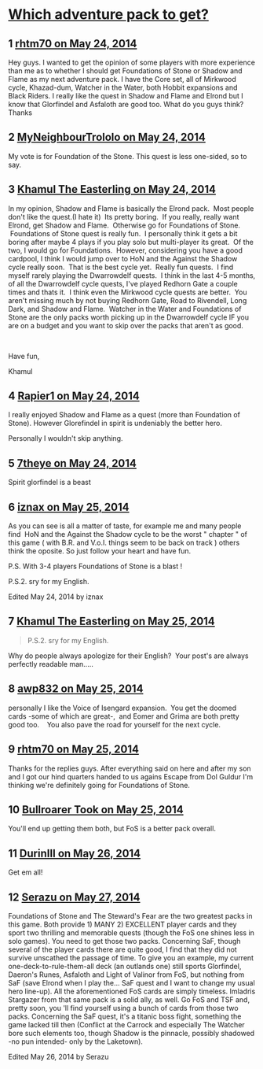 # [Which adventure pack to get?](https://community.fantasyflightgames.com/topic/107079-which-adventure-pack-to-get/)

## 1 [rhtm70 on May 24, 2014](https://community.fantasyflightgames.com/topic/107079-which-adventure-pack-to-get/?do=findComment&comment=1096740)

Hey guys. I wanted to get the opinion of some players with more experience than me as to whether I should get Foundations of Stone or Shadow and Flame as my next adventure pack. I have the Core set, all of Mirkwood cycle, Khazad-dum, Watcher in the Water, both Hobbit expansions and Black Riders. I really like the quest in Shadow and Flame and Elrond but I know that Glorfindel and Asfaloth are good too. What do you guys think? Thanks

## 2 [MyNeighbourTrololo on May 24, 2014](https://community.fantasyflightgames.com/topic/107079-which-adventure-pack-to-get/?do=findComment&comment=1096763)

My vote is for Foundation of the Stone. This quest is less one-sided, so to say.

## 3 [Khamul The Easterling on May 24, 2014](https://community.fantasyflightgames.com/topic/107079-which-adventure-pack-to-get/?do=findComment&comment=1096801)

In my opinion, Shadow and Flame is basically the Elrond pack.  Most people don't like the quest.(I hate it)  Its pretty boring.  If you really, really want Elrond, get Shadow and Flame.  Otherwise go for Foundations of Stone.  Foundations of Stone quest is really fun.  I personally think it gets a bit boring after maybe 4 plays if you play solo but multi-player its great.  Of the two, I would go for Foundations.  However, considering you have a good cardpool, I think I would jump over to HoN and the Against the Shadow cycle really soon.  That is the best cycle yet.  Really fun quests.  I find myself rarely playing the Dwarrowdelf quests.  I think in the last 4-5 months, of all the Dwarrowdelf cycle quests, I've played Redhorn Gate a couple times and thats it.  I think even the Mirkwood cycle quests are better.  You aren't missing much by not buying Redhorn Gate, Road to Rivendell, Long Dark, and Shadow and Flame.  Watcher in the Water and Foundations of Stone are the only packs worth picking up in the Dwarrowdelf cycle IF you are on a budget and you want to skip over the packs that aren't as good.  

 

Have fun,

Khamul

## 4 [Rapier1 on May 24, 2014](https://community.fantasyflightgames.com/topic/107079-which-adventure-pack-to-get/?do=findComment&comment=1096817)

I really enjoyed Shadow and Flame as a quest (more than Foundation of Stone). However Glorefindel in spirit is undeniably the better hero. 

Personally I wouldn't skip anything. 

## 5 [7theye on May 24, 2014](https://community.fantasyflightgames.com/topic/107079-which-adventure-pack-to-get/?do=findComment&comment=1096840)

Spirit glorfindel is a beast

## 6 [iznax on May 25, 2014](https://community.fantasyflightgames.com/topic/107079-which-adventure-pack-to-get/?do=findComment&comment=1096934)

As you can see is all a matter of taste, for example me and many people find  HoN and the Against the Shadow cycle to be the worst " chapter " of this game ( with B.R. and V.o.I. things seem to be back on track ) others think the oposite. So just follow your heart and have fun.

P.S. With 3-4 players Foundations of Stone is a blast !

P.S.2. sry for my English.

Edited May 24, 2014 by iznax

## 7 [Khamul The Easterling on May 25, 2014](https://community.fantasyflightgames.com/topic/107079-which-adventure-pack-to-get/?do=findComment&comment=1096946)

> P.S.2. sry for my English.

Why do people always apologize for their English?  Your post's are always perfectly readable man..... 

## 8 [awp832 on May 25, 2014](https://community.fantasyflightgames.com/topic/107079-which-adventure-pack-to-get/?do=findComment&comment=1096990)

personally I like the Voice of Isengard expansion.  You get the doomed cards -some of which are great-,  and Eomer and Grima are both pretty good too.    You also pave the road for yourself for the next cycle.

## 9 [rhtm70 on May 25, 2014](https://community.fantasyflightgames.com/topic/107079-which-adventure-pack-to-get/?do=findComment&comment=1097144)

Thanks for the replies guys. After everything said on here and after my son and I got our hind quarters handed to us agains Escape from Dol Guldur I'm thinking we're definitely going for Foundations of Stone.

## 10 [Bullroarer Took on May 25, 2014](https://community.fantasyflightgames.com/topic/107079-which-adventure-pack-to-get/?do=findComment&comment=1097385)

You'll end up getting them both, but FoS is a better pack overall.

## 11 [DurinIII on May 26, 2014](https://community.fantasyflightgames.com/topic/107079-which-adventure-pack-to-get/?do=findComment&comment=1097673)

Get em all!

## 12 [Serazu on May 27, 2014](https://community.fantasyflightgames.com/topic/107079-which-adventure-pack-to-get/?do=findComment&comment=1098552)

Foundations of Stone and The Steward's Fear are the two greatest packs in this game. Both provide 1) MANY 2) EXCELLENT player cards and they sport two thrilling and memorable quests (though the FoS one shines less in solo games). You need to get those two packs. Concerning SaF, though several of the player cards there are quite good, I find that they did not survive unscathed the passage of time. To give you an example, my current one-deck-to-rule-them-all deck (an outlands one) still sports Glorfindel, Daeron's Runes, Asfaloth and Light of Valinor from FoS, but nothing from SaF (save Elrond when I play the... SaF quest and I want to change my usual hero line-up). All the aforementioned FoS cards are simply timeless. Imladris Stargazer from that same pack is a solid ally, as well. Go FoS and TSF and, pretty soon, you 'll find yourself using a bunch of cards from those two packs. Concerning the SaF quest, it's a titanic boss fight, something the game lacked till then (Conflict at the Carrock and especially The Watcher bore such elements too, though Shadow is the pinnacle, possibly shadowed -no pun intended- only by the Laketown).

Edited May 26, 2014 by Serazu

